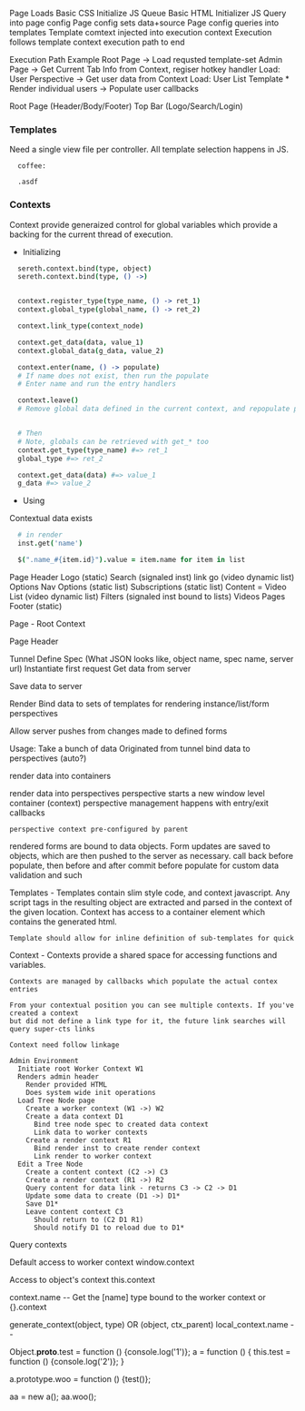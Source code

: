Page Loads
  Basic CSS
  Initialize JS Queue
  Basic HTML
  Initializer JS
    Query into page config
    Page config sets data+source
    Page config queries into templates
      Template comtext injected into execution context
      Execution follows template context execution path to end

Execution Path Example
  Root Page -> Load requsted template-set
    Admin Page -> Get Current Tab Info from Context, regiser hotkey handler
Load: User Perspective -> Get user data from Context
Load:   User List Template
          * Render individual users -> Populate user callbacks



Root Page (Header/Body/Footer)
  Top Bar (Logo/Search/Login)



### Templates
Need a single view file per controller. All template selection happens in JS.

```slim
  coffee:

  .asdf
```

### Contexts

  Context provide generaized control for global variables which provide a backing
  for the current thread of execution.

  - Initializing

```coffee
  sereth.context.bind(type, object)
  sereth.context.bind(type, () ->)


  context.register_type(type_name, () -> ret_1)
  context.global_type(global_name, () -> ret_2)

  context.link_type(context_node)

  context.get_data(data, value_1)
  context.global_data(g_data, value_2)

  context.enter(name, () -> populate)
  # If name does not exist, then run the populate
  # Enter name and run the entry handlers

  context.leave()
  # Remove global data defined in the current context, and repopulate parent entry


  # Then
  # Note, globals can be retrieved with get_* too
  context.get_type(type_name) #=> ret_1
  global_type #=> ret_2

  context.get_data(data) #=> value_1
  g_data #=> value_2


```

  - Using

  Contextual data exists 

```coffee
  # in render
  inst.get('name')

  $(".name_#{item.id}").value = item.name for item in list

```
Page
  Header
    Logo (static)
    Search (signaled inst) link go (video dynamic list)
  Options
    Nav Options (static list)
    Subscriptions (static list)
  Content = Video List (video dynamic list)
    Filters (signaled inst bound to lists)
    Videos 
    Pages
  Footer (static)


Page - Root Context
  

Page
  Header



Tunnel
  Define Spec (What JSON looks like, object name, spec name, server url)
  Instantiate first request
  Get data from server

  Save data to server

Render
  Bind data to sets of templates for rendering instance/list/form perspectives

  Allow server pushes from changes made to defined forms


Usage:
  Take a bunch of data
  Originated from tunnel
  bind data to perspectives (auto?)

  render data into containers

  render data into perspectives
    perspective starts a new window level container (context)
    perspective management happens with entry/exit callbacks

    perspective context pre-configured by parent

  rendered forms are bound to data objects. Form updates are saved to objects, which are then
  pushed to the server as necessary.
    call back before populate, then before and after commit
    before populate for custom data validation and such


  Templates - 
    Templates contain slim style code, and context javascript. 
    Any script tags in the resulting object are extracted and parsed in the context of
    the given location. Context has access to a container element which contains the
    generated html. 

    Template should allow for inline definition of sub-templates for quick 

  Context - 
    Contexts provide a shared space for accessing functions and variables. 

    Contexts are managed by callbacks which populate the actual contex entries

    From your contextual position you can see multiple contexts. If you've created a context
    but did not define a link type for it, the future link searches will query super-cts links

    Context need follow linkage

    Admin Environment
      Initiate root Worker Context W1
      Renders admin header
        Render provided HTML
        Does system wide init operations
      Load Tree Node page
        Create a worker context (W1 ->) W2
        Create a data context D1
          Bind tree node spec to created data context
          Link data to worker contexts
        Create a render context R1
          Bind render inst to create render context
          Link render to worker context
      Edit a Tree Node
        Create a content context (C2 ->) C3
        Create a render context (R1 ->) R2
        Query content for data link - returns C3 -> C2 -> D1
        Update some data to create (D1 ->) D1*
        Save D1*
        Leave content context C3
          Should return to (C2 D1 R1)
          Should notify D1 to reload due to D1*

Query contexts 

  Default access to worker context
    window.context

  Access to object's context
    this.context

  context.name -- Get the [name] type bound to the worker
    context or {}.context 

  generate_context(object, type) OR (object, ctx_parent)
  local_context.name --




Object.__proto__.test = function () {console.log('1')};
a = function () {
  this.test = function () {console.log('2')};
}

a.prototype.woo = function () {test()};

aa = new a();
aa.woo();